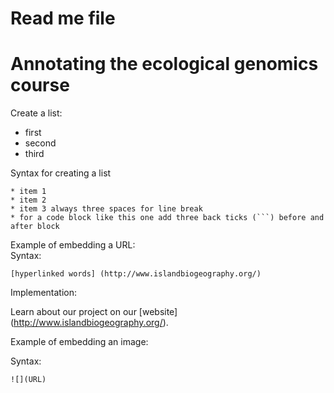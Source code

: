 # Read me file

# Annotating the ecological genomics course

Create a list:   
* first   
* second   
* third   

Syntax for creating a list   

```
* item 1   
* item 2   
* item 3 always three spaces for line break   
* for a code block like this one add three back ticks (```) before and after block

```

Example of embedding a URL:   
Syntax:
```
[hyperlinked words] (http://www.islandbiogeography.org/)
```
Implementation:   


Learn about our project on our [website] (http://www.islandbiogeography.org/).   

Example of embedding an image:   

Syntax:   
```
![](URL)
```
